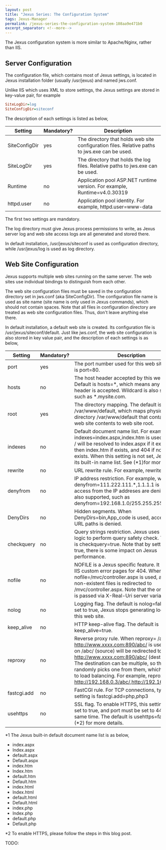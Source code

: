 ```yaml
---
layout: post
title: "Jexus Series: The Configuration System"
tags: Jexus-Manager
permalink: /jexus-series-the-configuration-system-108aa9e471b0
excerpt_separator: <!--more-->
---
```

The Jexus configuration system is more similar to Apache/Nginx, rather than IIS.
<!--more-->

## Server Configuration

The configuration file, which contains most of Jexus settings, is located in Jexus installation folder (usually /usr/jexus) and named jws.conf.

Unlike IIS which uses XML to store settings, the Jexus settings are stored in key-value pair, for example

``` ini
SiteLogDir=log
SiteConfigDir=siteconf
```

The description of each settings is listed as below,

| Setting | Mandatory? | Description |
| ------- | ---------- | ----------- |
| SiteConfigDir | yes | The directory that holds web site configuration files. Relative paths to jws.exe can be used. |
|SiteLogDir | yes | The directory that holds the log files. Relative paths to jws.exe can be used. |
| Runtime | no | Application pool ASP.NET runtime version. For example, Runtime=v4.0.30319 |
| httpd.user | no | Application pool identity. For example, httpd.user=www-data |

The first two settings are mandatory.

The log directory must give Jexus process permissions to write, as Jexus server log and web site access logs are all generated and stored there.

In default installation, /usr/jexus/siteconf is used as configuration directory, while /usr/jexus/log is used as log directory.

## Web Site Configuration

Jexus supports multiple web sites running on the same server. The web sites use individual bindings to distinguish from each other.

The web site configuration files must be saved in the configuration directory set in jws.conf (aka SiteConfigDir). The configuration file name is used as site name (site name is only used in Jexus commands), which should not contain spaces. Note that all files in configuration directory are treated as web site configuration files. Thus, don't leave anything else there.

In default installation, a default web site is created. Its configuration file is /usr/jexus/siteconf/default. Just like jws.conf, the web site configuration is also stored in key value pair, and the description of each settings is as below,

| Setting | Mandatory? | Description |
| ------- | ---------- | ----------- |
| port | yes | The port number used for this web site. Default is port=80. |
| hosts | no | The host header accepted by this web site. Default is hosts=\*, which means any host header is accepted. Wildcard is also supported, such as \*.mysite.com. |
| root | yes | The directory mapping. The default is root=/ /var/www/default, which maps physical directory /var/www/default that contains the web site contents to web site root. |
| indexes | no | Default document name list. For example, when indexes=index.aspx,index.htm is used, access to / will be resolved to index.aspx if it exists, and then index.htm if exists, and 404 if none of them exists. When this setting is not set, Jexus uses its built-in name list. See (\*1)for more details. |
| rewrite | no | URL rewrite rule. For example, rewrite=^/.+?\.(asp|php|cgi)$ /404.html means any access to classic ASP/PHP/CGI pages is rewritten to /404.html. To use multiple rules, use multiple lines of rewrite=. |
| denyfrom | no | IP address restriction. For example, when denyfrom=111.222.111.\*,1.1.1.1 is used, access from the IP addreses are denied. Mask is also supported, such as denyfrom=192.168.1.0/255.255.255.0. |
| DenyDirs | no | Hidden segments. When DenyDirs=bin,App_code is used, access to such URL paths is denied. |
| checkquery | no | Query strings restriction. Jexus uses built-in logic to perform query safety check. The default is checkquery=true. Note that by setting this to true, there is some impact on Jexus performance. |
| nofile | no | NOFILE is a Jexus specific feature. It is similar to IIS custom error pages for 404. When nofile=/mvc/controller.aspx is used, access to non-existent files is redirected to /mvc/controller.aspx. Note that the original URL is passed via X-Real-Uri server variable. |
| nolog | no | Logging flag. The default is nolog=false. When set to true, Jexus stops generating log files for this web site. |
| keep_alive | no | HTTP keep-alive flag. The default is keep_alive=true. |
| reproxy | no | Reverse proxy rule. When reproxy= /abc/ http://www.xxxx.com:890/abc/ is used, requests on /abc/ (source) will be redirected to http://www.xxxx.com:890/abc/ (destination). The destination can be multiple, so that Jexus randomly picks one from them, which is similar to load balancing. For example, reproxy=/abc/ http://192.168.0.3/abc/,http://192.168.0.4/abc/. |
| fastcgi.add | no | FastCGI rule. For TCP connections, typical setting is fastcgi.add=php,php3|tcp:127.0.0.1:9000, which forwards requests of .php or php3 extensions to 127.0.0.1:9000 via TCP. For UNIX sockets, typical setting is fastcgi.add=php,php3|socket:/tmp/phpsvrusegzipnoGZip compression flag. The default is usegzip=true. |
| usehttps | no | SSL flag. To enable HTTPS, this setting must be set to true, and port must be set to 443 at the same time. The default is usehttps=false. See (*2) for more details. |

*1 The Jexus built-in default document name list is as below,

* index.aspx
* Index.aspx
* default.aspx
* Default.aspx
* index.htm
* Index.htm
* default.htm
* Default.htm
* index.html
* Index.html
* default.html
* Default.html
* index.php
* Index.php
* default.php
* Default.php

*2 To enable HTTPS, please follow the steps in this blog post.

TODO:
